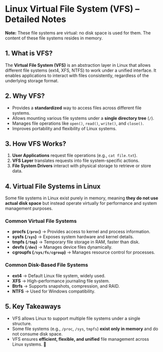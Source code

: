 # **Linux Virtual File System (VFS) – Detailed Notes**  

**Note:** These file systems are virtual: no disk space is used for them. The content of these file systems resides in memory.

## **1. What is VFS?**  
The **Virtual File System (VFS)** is an abstraction layer in Linux that allows different file systems (ext4, XFS, NTFS) to work under a unified interface. It enables applications to interact with files consistently, regardless of the underlying storage format.  

## **2. Why VFS?**  
- Provides a **standardized** way to access files across different file systems.  
- Allows mounting various file systems under a **single directory tree** (`/`).  
- Manages file operations like `open()`, `read()`, `write()`, and `close()`.  
- Improves portability and flexibility of Linux systems.  

## **3. How VFS Works?**  
1. **User Applications** request file operations (e.g., `cat file.txt`).  
2. **VFS Layer** translates requests into file system-specific actions.  
3. **File System Drivers** interact with physical storage to retrieve or store data.  

## **4. Virtual File Systems in Linux**  
Some file systems in Linux exist purely in memory, meaning **they do not use actual disk space** but instead operate virtually for performance and system management purposes.  

### **Common Virtual File Systems**  
- **procfs (`/proc`)** → Provides access to kernel and process information.  
- **sysfs (`/sys`)** → Exposes system hardware and kernel details.  
- **tmpfs (`/tmp`)** → Temporary file storage in RAM, faster than disk.  
- **devfs (`/dev`)** → Manages device files dynamically.  
- **cgroupfs (`/sys/fs/cgroup`)** → Manages resource control for processes.  

### **Common Disk-Based File Systems**  
- **ext4** → Default Linux file system, widely used.  
- **XFS** → High-performance journaling file system.  
- **Btrfs** → Supports snapshots, compression, and RAID.  
- **NTFS** → Used for Windows compatibility.  

## **5. Key Takeaways**  
- VFS allows Linux to support multiple file systems under a single structure.  
- Some file systems (e.g., `/proc`, `/sys`, `tmpfs`) **exist only in memory** and do not consume disk space.  
- VFS ensures **efficient, flexible, and unified** file management across Linux systems. 🚀
